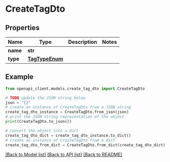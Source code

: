 # CreateTagDto


## Properties

Name | Type | Description | Notes
------------ | ------------- | ------------- | -------------
**name** | **str** |  | 
**type** | [**TagTypeEnum**](TagTypeEnum.md) |  | 

## Example

```python
from openapi_client.models.create_tag_dto import CreateTagDto

# TODO update the JSON string below
json = "{}"
# create an instance of CreateTagDto from a JSON string
create_tag_dto_instance = CreateTagDto.from_json(json)
# print the JSON string representation of the object
print(CreateTagDto.to_json())

# convert the object into a dict
create_tag_dto_dict = create_tag_dto_instance.to_dict()
# create an instance of CreateTagDto from a dict
create_tag_dto_from_dict = CreateTagDto.from_dict(create_tag_dto_dict)
```
[[Back to Model list]](../README.md#documentation-for-models) [[Back to API list]](../README.md#documentation-for-api-endpoints) [[Back to README]](../README.md)


